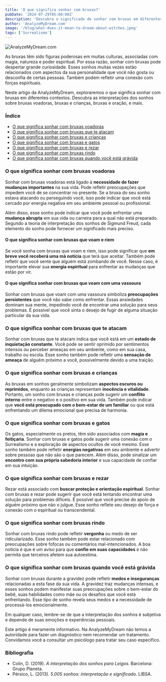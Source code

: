 ```yaml
---
title: 'O que significa sonhar com bruxas?'
pubDate: '2024-07-29T05:00:00Z'
description: 'Descubra o significado de sonhar com bruxas em diferentes contextos, incluindo bruxas voando, atacando e mais.'
author: 'AnalyzeMyDream.com'
image: '/blog/what-does-it-mean-to-dream-about-witches.jpeg'
tags: ['Surrealismo']
---
```


![AnalyzeMyDream.com](/blog/what-does-it-mean-to-dream-about-witches.jpeg)

As bruxas têm sido figuras poderosas em muitas culturas, associadas com magia, natureza e poder espiritual. Por essa razão, sonhar com bruxas pode despertar grande curiosidade. Esses sonhos muitas vezes estão relacionados com aspectos da sua personalidade que você não gosta ou desconfia de certas pessoas. Também podem refletir uma conexão com forças espirituais.

Neste artigo da AnalyzeMyDream, exploraremos o que significa sonhar com bruxas em diferentes contextos. Descubra as interpretações dos sonhos sobre bruxas voadoras, bruxas e crianças, bruxas e oração, e mais.

### Índice

- [O que significa sonhar com bruxas voadoras](#o-que-significa-sonhar-com-bruxas-voadoras)
- [O que significa sonhar com bruxas que te atacam](#o-que-significa-sonhar-com-bruxas-que-te-atacam)
- [O que significa sonhar com bruxas e crianças](#o-que-significa-sonhar-com-bruxas-e-criancas)
- [O que significa sonhar com bruxas e gatos](#o-que-significa-sonhar-com-bruxas-e-gatos)
- [O que significa sonhar com bruxas e rezar](#o-que-significa-sonhar-com-bruxas-e-rezar)
- [O que significa sonhar com bruxas rindo](#o-que-significa-sonhar-com-bruxas-rindo)
- [O que significa sonhar com bruxas quando você está grávida](#o-que-significa-sonhar-com-bruxas-quando-voce-esta-gravida)

### O que significa sonhar com bruxas voadoras

Sonhar com bruxas voadoras está ligado à **necessidade de fazer mudanças importantes** na sua vida. Pode refletir preocupações que impedem você de se concentrar no presente. Se a bruxa do seu sonho estava atacando ou perseguindo você, isso pode indicar que você está cercado por energia negativa em seu ambiente pessoal ou profissional.

Além disso, esse sonho pode indicar que você pode enfrentar uma **mudança abrupta** em sua vida ou carreira para a qual não está preparado. Segundo a teoria de interpretação dos sonhos de Sigmund Freud, cada elemento do sonho pode fornecer um significado mais preciso.

#### O que significa sonhar com bruxas que voam e riem

Se você sonha com bruxas que voam e riem, isso pode significar que **em breve você receberá uma má notícia** que terá que aceitar. Também pode refletir que você sente que alguém está zombando de você. Nesse caso, é importante elevar sua **energia espiritual** para enfrentar as mudanças que estão por vir.

#### O que significa sonhar com bruxas que voam com uma vassoura

Sonhar com bruxas que voam com uma vassoura simboliza **preocupações persistentes** que você não sabe como enfrentar. Essas ansiedades dominam sua mente, impedindo você de encontrar uma solução para seus problemas. É possível que você sinta o desejo de fugir de alguma situação particular da sua vida.

### O que significa sonhar com bruxas que te atacam

Sonhar com bruxas que te atacam indica que você está em um **estado de inquietação constante**. Você pode se sentir oprimido por sentimentos intensos ou perceber ameaças em seu ambiente, como em sua casa, trabalho ou escola. Esse sonho também pode refletir uma **sensação de ameaça** de alguém próximo a você, possivelmente devido a uma traição.

### O que significa sonhar com bruxas e crianças

As bruxas em sonhos geralmente simbolizam **aspectos escuros ou reprimidos**, enquanto as crianças representam **inocência e vitalidade**. Portanto, um sonho com bruxas e crianças pode sugerir um **conflito interno** entre o negativo e o positivo em sua vida. Também pode indicar que **você está preocupado com o bem-estar de um familiar** ou que está enfrentando um dilema emocional que precisa de harmonia.

### O que significa sonhar com bruxas e gatos

Os gatos, especialmente os pretos, têm sido associados com **magia e feitiçaria**. Sonhar com bruxas e gatos pode sugerir uma conexão com o Surrealismo e a exploração de aspectos ocultos de você mesmo. Esse sonho também pode refletir **energias negativas** em seu ambiente e advertir sobre pessoas que não são o que parecem. Além disso, pode sinalizar um **encontro com sua própria sabedoria interior** e sua capacidade de confiar em sua intuição.

### O que significa sonhar com bruxas e rezar

Rezar está associado com **buscar proteção e orientação espiritual**. Sonhar com bruxas e rezar pode sugerir que você está tentando encontrar uma solução para problemas difíceis. É possível que você precise do apoio de alguém próximo que não o julgue. Esse sonho reflete seu desejo de força e conexão com o espiritual ou transcendental.

### O que significa sonhar com bruxas rindo

Sonhar com bruxas rindo pode refletir **vergonha** ou medo de ser ridicularizado. Esse sonho também pode estar relacionado com preocupações sobre fofocas ou comentários mal-intencionados. A boa notícia é que é um aviso para que **confie em suas capacidades** e não permita que terceiros afetem sua autoestima.

### O que significa sonhar com bruxas quando você está grávida

Sonhar com bruxas durante a gravidez pode refletir **medos e inseguranças** relacionadas a esta fase da sua vida. A gravidez traz mudanças intensas, e esses sonhos podem manifestar suas preocupações sobre o bem-estar do bebê, suas habilidades como mãe ou os desafios que você está enfrentando. Esse tipo de sonho revela seus medos e a necessidade de processá-los emocionalmente.

Em qualquer caso, lembre-se de que a interpretação dos sonhos é subjetiva e depende de suas emoções e experiências pessoais.

Este artigo é meramente informativo. Na AnalyzeMyDream não temos a autoridade para fazer um diagnóstico nem recomendar um tratamento. Convidamos você a consultar um psicólogo para tratar seu caso específico.

### Bibliografia

- Colin, D. (2019). *A interpretação dos sonhos para Leigos*. Barcelona: Grupo Planeta.
- Pérsico, L. (2013). *5.005 sonhos: interpretação e significado*. LIBSA.
